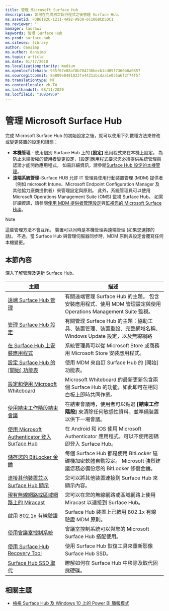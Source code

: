 ```yaml
---
title: 管理 Microsoft Surface Hub
description: 如何在完成初次執行程式之後管理 Surface Hub。
ms.assetid: FDB6182C-1211-4A92-A930-6C106BCD5DC1
ms.reviewer: ''
manager: laurawi
keywords: 管理 Surface Hub
ms.prod: surface-hub
ms.sitesec: library
author: dansimp
ms.author: dansimp
ms.topic: article
ms.date: 01/17/2018
ms.localizationpriority: medium
ms.openlocfilehash: 935f67e88af8b784230becb1cd89f7360b8a0857
ms.sourcegitcommit: 8e809e8481023fe4421abcdaa1e055a6f2f74f5f
ms.translationtype: MT
ms.contentlocale: zh-TW
ms.lasthandoff: 08/11/2020
ms.locfileid: "10924959"
---
```

# 管理 Microsoft Surface Hub

完成 Microsoft Surface Hub 的初始設定之後，就可以使用下列數種方法來修改或變更裝置的設定和組態：

- **本機管理** - 使用個別 Surface Hub 上的 **\[設定\]** 應用程式來在本機上設定。 為防止未經授權的使用者變更設定，[設定]應用程式要求您必須提供系統管理員認證才能開啟應用程式。 如需詳細資訊，請參閱[Surface Hub 設定的本機管理](local-management-surface-hub-settings.md)。
- **遠端系統管理**-Surface HUB 允許 IT 管理員使用行動裝置管理 (MDM) 提供者（例如 microsoft Intune、Microsoft Endpoint Configuration Manager 及其他協力廠商提供者）來管理設定與原則。 此外，系統管理員可以使用 Microsoft Operations Management Suite (OMS) 監視 Surface Hub。 如需詳細資訊，請參閱[使用 MDM 提供者管理設定](manage-settings-with-mdm-for-surface-hub.md)與[監視您的 Microsoft Surface Hub](monitor-surface-hub.md)。 

> [!NOTE]
> 這些管理方法不會互斥。 裝置可以同時是本機管理與遠端管理 (如果您選擇的話)。 不過，當 Surface Hub 與管理伺服器同步時，MDM 原則與設定會覆寫任何本機變更。 

## 本節內容

深入了解管理及更新 Surface Hub。

| 主題 | 描述 |
| ----- | ----------- |
| [遠端 Surface Hub 管理](remote-surface-hub-management.md) |有關遠端管理 Surface Hub 的主題。 包含安裝應用程式、使用 MDM 管理設定與使用 Operations Management Suite 監視。 |
| [管理 Surface Hub 設定](manage-surface-hub-settings.md) |有關管理 Surface Hub 的主題：協助工具、裝置管理、裝置重設、完整網域名稱、Windows Update 設定，以及無線網路 |
| [在 Surface Hub 上安裝應用程式]( https://technet.microsoft.com/itpro/surface-hub/install-apps-on-surface-hub) | 系統管理員可以從 Microsoft Store 或商務用 Microsoft Store 安裝應用程式。|
[設定 Surface Hub 的 [開始] 功能表](surface-hub-start-menu.md) | 使用 MDM 來自訂 Surface Hub 的 [開始] 功能表。
| [設定和使用 Microsoft Whiteboard](whiteboard-collaboration.md)  | Microsoft Whiteboard 的最新更新包含兩個 Surface Hub 的功能，如此即可在相同白板上即時共同作業。   |
| [使用結束工作階段結束會議](https://technet.microsoft.com/itpro/surface-hub/finishing-your-surface-hub-meeting) | 在結束會議時，使用者可以點選 **\[結束工作階段\]** 來清除任何敏感性資料，並準備裝置以供下一場會議。|
| [使用 Microsoft Authenticator 登入 Surface Hub](surface-hub-authenticator-app.md) | 在 Android 和 iOS 使用 Microsoft Authenticator 應用程式，可以不使用密碼即登入 Surface Hub。   |
| [儲存您的 BitLocker 金鑰](https://technet.microsoft.com/itpro/surface-hub/save-bitlocker-key-surface-hub) | 每個 Surface Hub 都是使用 BitLocker 磁碟機加密軟體自動設定。 Microsoft 強烈建議您務必備份您的 BitLocker 修復金鑰。|
| [連接其他裝置並以 Surface Hub 顯示](https://technet.microsoft.com/itpro/surface-hub/connect-and-display-with-surface-hub) | 您可以將其他裝置連接到 Surface Hub 來顯示內容。|
| [現有無線網路或區域網路上的 Miracast](miracast-over-infrastructure.md) | 您可以在您的無線網路或區域網路上使用 Miracast 以連接到 Surface Hub。 |
 [啟用 802.1x 有線驗證](enable-8021x-wired-authentication.md) | Surface Hub 裝置上已啟用 802.1x 有線驗證 MDM 原則。 
| [使用會議室控制系統](https://technet.microsoft.com/itpro/surface-hub/use-room-control-system-with-surface-hub) | 會議室控制系統可以與您的 Microsoft Surface Hub 搭配使用。|
[使用 Surface Hub Recovery Tool](surface-hub-recovery-tool.md) | 使用 Surface Hub 恢復工具來重新影像 Surface Hub SSD。
[Surface Hub SSD 取代](surface-hub-ssd-replacement.md) | 瞭解如何在 Surface Hub 中移除及取代固態硬碟。

## 相關主題

- [檢視 Surface Hub 及 Windows 10 上的 Power BI 簡報模式](https://powerbi.microsoft.com/documentation/powerbi-mobile-win10-app-presentation-mode/)
